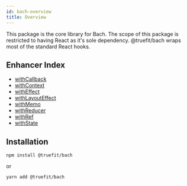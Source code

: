 ```yaml
---
id: bach-overview
title: Overview
---
```


This package is the core library for Bach. The scope of this package is restricted to having React as it's sole dependency. @truefit/bach wraps most of the standard React hooks.

## Enhancer Index

- [withCallback](/docs/bach-withcallback)
- [withContext](/docs/bach-withcontext)
- [withEffect](/docs/bach-witheffect)
- [withLayoutEffect](/docs/bach-withlayouteffect)
- [withMemo](/docs/bach-withmemo)
- [withReducer](/docs/bach-withreducer)
- [withRef](/docs/bach-withref)
- [withState](/docs/bach-withstate)

## Installation

```
npm install @truefit/bach
```

or

```
yarn add @truefit/bach
```
